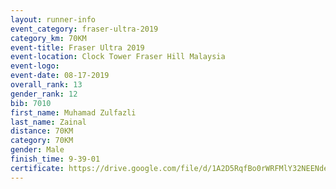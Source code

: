 ```yaml
---
layout: runner-info 
event_category: fraser-ultra-2019 
category_km: 70KM 
event-title: Fraser Ultra 2019 
event-location: Clock Tower Fraser Hill Malaysia 
event-logo: 
event-date: 08-17-2019 
overall_rank: 13
gender_rank: 12
bib: 7010
first_name: Muhamad Zulfazli
last_name: Zainal
distance: 70KM
category: 70KM
gender: Male
finish_time: 9-39-01
certificate: https://drive.google.com/file/d/1A2D5RqfBo0rWRFMlY32NEENde1Ud7QTy/view?usp=sharing
---
```


